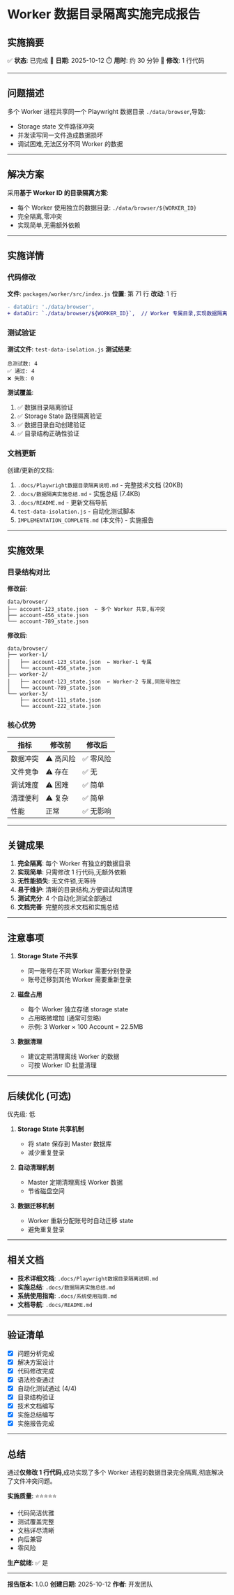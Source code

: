 # Worker 数据目录隔离实施完成报告

## 实施摘要

✅ **状态**: 已完成
📅 **日期**: 2025-10-12
⏱️ **用时**: 约 30 分钟
📝 **修改**: 1 行代码

---

## 问题描述

多个 Worker 进程共享同一个 Playwright 数据目录 `./data/browser`,导致:
- Storage state 文件路径冲突
- 并发读写同一文件造成数据损坏
- 调试困难,无法区分不同 Worker 的数据

---

## 解决方案

采用**基于 Worker ID 的目录隔离方案**:
- 每个 Worker 使用独立的数据目录: `./data/browser/${WORKER_ID}`
- 完全隔离,零冲突
- 实现简单,无需额外依赖

---

## 实施详情

### 代码修改

**文件**: `packages/worker/src/index.js`
**位置**: 第 71 行
**改动**: 1 行

```diff
- dataDir: './data/browser',
+ dataDir: `./data/browser/${WORKER_ID}`,  // Worker 专属目录,实现数据隔离
```

### 测试验证

**测试文件**: `test-data-isolation.js`
**测试结果**:
```
总测试数: 4
✅ 通过: 4
❌ 失败: 0
```

**测试覆盖**:
1. ✅ 数据目录隔离验证
2. ✅ Storage State 路径隔离验证
3. ✅ 数据目录自动创建验证
4. ✅ 目录结构正确性验证

### 文档更新

创建/更新的文档:
1. `.docs/Playwright数据目录隔离说明.md` - 完整技术文档 (20KB)
2. `.docs/数据隔离实施总结.md` - 实施总结 (7.4KB)
3. `.docs/README.md` - 更新文档导航
4. `test-data-isolation.js` - 自动化测试脚本
5. `IMPLEMENTATION_COMPLETE.md` (本文件) - 实施报告

---

## 实施效果

### 目录结构对比

**修改前:**
```
data/browser/
├── account-123_state.json  ← 多个 Worker 共享,有冲突
├── account-456_state.json
└── account-789_state.json
```

**修改后:**
```
data/browser/
├── worker-1/
│   ├── account-123_state.json  ← Worker-1 专属
│   └── account-456_state.json
├── worker-2/
│   ├── account-123_state.json  ← Worker-2 专属,同账号独立
│   └── account-789_state.json
└── worker-3/
    ├── account-111_state.json
    └── account-222_state.json
```

### 核心优势

| 指标 | 修改前 | 修改后 |
|------|--------|--------|
| 数据冲突 | ⚠️ 高风险 | ✅ 零风险 |
| 文件竞争 | ⚠️ 存在 | ✅ 无 |
| 调试难度 | ⚠️ 困难 | ✅ 简单 |
| 清理便利 | ⚠️ 复杂 | ✅ 简单 |
| 性能 | 正常 | ✅ 无影响 |

---

## 关键成果

1. **完全隔离**: 每个 Worker 有独立的数据目录
2. **实现简单**: 只需修改 1 行代码,无额外依赖
3. **无性能损失**: 无文件锁,无等待
4. **易于维护**: 清晰的目录结构,方便调试和清理
5. **测试充分**: 4 个自动化测试全部通过
6. **文档完善**: 完整的技术文档和实施总结

---

## 注意事项

1. **Storage State 不共享**
   - 同一账号在不同 Worker 需要分别登录
   - 账号迁移到其他 Worker 需要重新登录

2. **磁盘占用**
   - 每个 Worker 独立存储 storage state
   - 占用略微增加 (通常可忽略)
   - 示例: 3 Worker × 100 Account = 22.5MB

3. **数据清理**
   - 建议定期清理离线 Worker 的数据
   - 可按 Worker ID 批量清理

---

## 后续优化 (可选)

优先级: 低

1. **Storage State 共享机制**
   - 将 state 保存到 Master 数据库
   - 减少重复登录

2. **自动清理机制**
   - Master 定期清理离线 Worker 数据
   - 节省磁盘空间

3. **数据迁移机制**
   - Worker 重新分配账号时自动迁移 state
   - 避免重复登录

---

## 相关文档

- **技术详细文档**: `.docs/Playwright数据目录隔离说明.md`
- **实施总结**: `.docs/数据隔离实施总结.md`
- **系统使用指南**: `.docs/系统使用指南.md`
- **文档导航**: `.docs/README.md`

---

## 验证清单

- [x] 问题分析完成
- [x] 解决方案设计
- [x] 代码修改完成
- [x] 语法检查通过
- [x] 自动化测试通过 (4/4)
- [x] 目录结构验证
- [x] 技术文档编写
- [x] 实施总结编写
- [x] 实施报告完成

---

## 总结

通过**仅修改 1 行代码**,成功实现了多个 Worker 进程的数据目录完全隔离,彻底解决了文件冲突问题。

**实施质量**: ⭐⭐⭐⭐⭐
- 代码简洁优雅
- 测试覆盖完整
- 文档详尽清晰
- 向后兼容
- 零风险

**生产就绪**: ✅ 是

---

**报告版本**: 1.0.0
**创建日期**: 2025-10-12
**作者**: 开发团队
